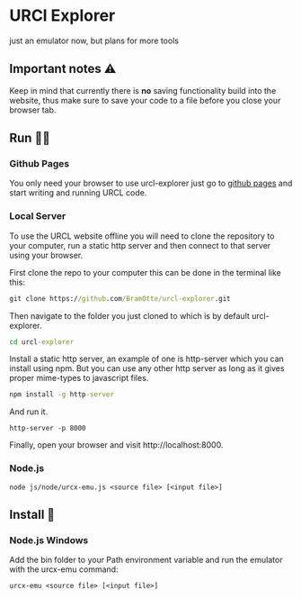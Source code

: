 # URCl Explorer
just an emulator now, but plans for more tools

## Important notes ⚠️
Keep in mind that currently there is **no** saving functionality build into the website, thus make sure to save your code to a file before you close your browser tab.

## Run 🏃‍♂️
### Github Pages
You only need your browser to use urcl-explorer just go to [github pages](https://bramotte.github.io/urcl-explorer) and start writing and running URCL code.

### Local Server
To use the URCL website offline you will need to clone the repository to your computer, run a static http server and then connect to that server using your browser.

First clone the repo to your computer this can be done in the terminal like this:
```cmd
git clone https://github.com/BramOtte/urcl-explorer.git
```

Then navigate to the folder you just cloned to which is by default urcl-explorer.
```cmd
cd urcl-explorer
```

Install a static http server, an example of one is http-server which you can install using npm.
But you can use any other http server as long as it gives proper mime-types to javascript files.
```cmd
npm install -g http-server
```
And run it.
```
http-server -p 8000
```

Finally, open your browser and visit http://localhost:8000.

### Node.js
```
node js/node/urcx-emu.js <source file> [<input file>]
```

## Install 🔩
### Node.js Windows 
Add the bin folder to your Path environment variable
and run the emulator with the urcx-emu command:
```
urcx-emu <source file> [<input file>]
```
